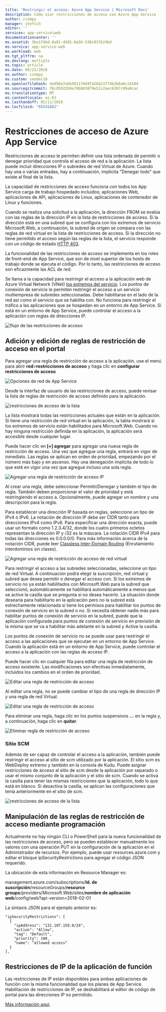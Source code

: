 ```yaml
---
title: 'Restringir el acceso: Azure App Service | Microsoft Docs'
description: Cómo usar restricciones de acceso con Azure App Service
author: ccompy
manager: stefsch
editor: ''
services: app-service\web
documentationcenter: ''
ms.assetid: 3be1f4bd-8a81-4565-8a56-528c037b24bd
ms.service: app-service-web
ms.workload: web
ms.tgt_pltfrm: na
ms.devlang: multiple
ms.topic: article
ms.date: 04/22/2018
ms.author: ccompy
ms.custom: seodec18
ms.openlocfilehash: de898a7ebb9611f469f42bb23774b3b0a0c2410d
ms.sourcegitcommit: f6c85922b9e70bb83879e52c2aec6307c99a0cac
ms.translationtype: MT
ms.contentlocale: es-ES
ms.lasthandoff: 05/11/2019
ms.locfileid: "65541682"
---
```

# <a name="azure-app-service-access-restrictions"></a>Restricciones de acceso de Azure App Service #

Restricciones de acceso le permiten definir una lista ordenada de permitir o denegar prioridad que controla el acceso de red a la aplicación. La lista puede incluir direcciones IP o subredes de red Virtual de Azure. Cuando hay una o varias entradas, hay a continuación, implícita "Denegar todo" que existe al final de la lista.

La capacidad de restricciones de acceso funciona con todos los App Service carga de trabajo hospedado incluidos; aplicaciones Web, aplicaciones de API, aplicaciones de Linux, aplicaciones de contenedor de Linux y funciones.

Cuando se realiza una solicitud a la aplicación, la dirección FROM se evalúa con las reglas de la dirección IP en la lista de restricciones de acceso. Si la dirección está en una subred que se configura con los extremos de servicio Microsoft.Web, a continuación, la subred de origen se compara con las reglas de red virtual en la lista de restricciones de acceso. Si la dirección no tiene permitido el acceso según las reglas de la lista, el servicio responde con un código de estado [HTTP 403](https://en.wikipedia.org/wiki/HTTP_403).

La funcionalidad de las restricciones de acceso se implementa en los roles de front-end de App Service, que son de nivel superior de los hosts de trabajo donde se ejecuta el código. Por lo tanto, las restricciones de acceso son eficazmente las ACL de red.

Se llama a la capacidad para restringir el acceso a la aplicación web de Azure Virtual Network (VNet) [los extremos del servicio][serviceendpoints]. Los puntos de conexión de servicio le permiten restringir el acceso a un servicio multiempresa de subredes seleccionadas. Debe habilitarse en el lado de la red así como el servicio que se habilita con. No funciona para restringir el tráfico a las aplicaciones que se hospedan en un entorno de App Service.  Si está en un entorno de App Service, puede controlar el acceso a la aplicación con reglas de direcciones IP.

![flujo de las restricciones de acceso](media/app-service-ip-restrictions/access-restrictions-flow.png)

## <a name="adding-and-editing-access-restriction-rules-in-the-portal"></a>Adición y edición de reglas de restricción de acceso en el portal ##

Para agregar una regla de restricción de acceso a la aplicación, use el menú para abrir **red**>**restricciones de acceso** y haga clic en **configurar restricciones de acceso**

![Opciones de red de App Service](media/app-service-ip-restrictions/access-restrictions.png)  

Desde la interfaz de usuario de las restricciones de acceso, puede revisar la lista de reglas de restricción de acceso definido para la aplicación.

![restricciones de acceso de la lista](media/app-service-ip-restrictions/access-restrictions-browse.png)

La lista mostrará todas las restricciones actuales que están en la aplicación. Si tiene una restricción de red virtual en la aplicación, la tabla mostrará si los extremos de servicio están habilitados para Microsoft.Web. Cuando no hay ninguna restricción definida en la aplicación, la aplicación será accesible desde cualquier lugar.  

Puede hacer clic en **[+] agregar** para agregar una nueva regla de restricción de acceso. Una vez que agregue una regla, entrará en vigor de inmediato. Las reglas se aplican en orden de prioridad, empezando por el número más bajo y en ascenso. Hay una denegación implícita de todo lo que esté en vigor una vez que agregue incluso una sola regla.

![Agregar una regla de restricción de acceso IP](media/app-service-ip-restrictions/access-restrictions-ip-add.png)

Al crear una regla, debe seleccionar Permitir/Denegar y también el tipo de regla. También deben proporcionar el valor de prioridad y está restringiendo el acceso a.  Opcionalmente, puede agregar un nombre y una descripción para la regla.  

Para establecer una dirección IP basada en reglas, seleccione un tipo de IPv4 o IPv6. La notación de dirección IP debe ser CIDR tanto para direcciones IPv4 como IPv6. Para especificar una dirección exacta, puede usar un formato como 1.2.3.4/32, donde los cuatro primeros octetos representan la dirección IP y /32 es la máscara. La notación CIDR IPv4 para todas las direcciones es 0.0.0.0/0. Para más información acerca de la notación CIDR, puede leer [Classless Inter-Domain Routing](https://en.wikipedia.org/wiki/Classless_Inter-Domain_Routing) (Enrutamiento interdominios sin clases). 

![Agregar una regla de restricción de acceso de red virtual](media/app-service-ip-restrictions/access-restrictions-vnet-add.png)

Para restringir el acceso a las subredes seleccionadas, seleccione un tipo de red Virtual. A continuación podrá elegir la suscripción, red virtual y subred que desea permitir o denegar el acceso con. Si los extremos de servicio no ya están habilitados con Microsoft.Web para la subred que seleccionó, automáticamente se habilitará automáticamente a menos que se active la casilla que se pregunta si no desea hacerlo. La situación donde desearía para habilitarlo en la aplicación pero no la subred está estrechamente relacionada si tiene los permisos para habilitar los puntos de conexión de servicio en la subred o no. Si necesita obtener nadie más para habilitar puntos de conexión de servicio en la subred, puede que la aplicación configurada para puntos de conexión de servicio en previsión de la misma que se va a habilitar más adelante en la subred y Active la casilla. 

Los puntos de conexión de servicio no se puede usar para restringir el acceso a las aplicaciones que se ejecutan en un entorno de App Service. Cuando la aplicación está en un entorno de App Service, puede controlar el acceso a la aplicación con las reglas de acceso IP. 

Puede hacer clic en cualquier fila para editar una regla de restricción de acceso existente. Las modificaciones son efectivas inmediatamente, incluidos los cambios en el orden de prioridad.

![Editar una regla de restricción de acceso](media/app-service-ip-restrictions/access-restrictions-ip-edit.png)

Al editar una regla, no se puede cambiar el tipo de una regla de dirección IP y una regla de red Virtual. 

![Editar una regla de restricción de acceso](media/app-service-ip-restrictions/access-restrictions-vnet-edit.png)

Para eliminar una regla, haga clic en los puntos suspensivos **...**  en la regla y, a continuación, haga clic en **quitar**.

![Eliminar regla de restricción de acceso](media/app-service-ip-restrictions/access-restrictions-delete.png)

### <a name="scm-site"></a>Sitio SCM 

Además de ser capaz de controlar el acceso a la aplicación, también puede restringir el acceso al sitio de scm utilizado por la aplicación. El sitio scm es WebDeploy extremo y también en la consola de Kudu. Puede asignar restricciones de acceso al sitio de scm desde la aplicación por separado o usar el mismo conjunto de la aplicación y el sitio de scm. Cuando se activa la casilla para tener las mismas restricciones que la aplicación, todo lo que está en blanco. Si desactiva la casilla, se aplican las configuraciones que tenía anteriormente en el sitio de scm. 

![restricciones de acceso de la lista](media/app-service-ip-restrictions/access-restrictions-scm-browse.png)

## <a name="programmatic-manipulation-of-access-restriction-rules"></a>Manipulación de las reglas de restricción de acceso mediante programación ##

Actualmente no hay ningún CLI o PowerShell para la nueva funcionalidad de las restricciones de acceso, pero se pueden establecer manualmente los valores con una operación PUT en la configuración de la aplicación en el Administrador de recursos. Por ejemplo, puede usar resources.azure.com y editar el bloque ipSecurityRestrictions para agregar el código JSON requerido.

La ubicación de esta información en Resource Manager es:

management.azure.com/subscriptions/**Id. de suscripción**/resourceGroups/**resource groups**/providers/Microsoft.Web/sites/**nombre de aplicación web**/config/web?api-version=2018-02-01

La sintaxis JSON para el ejemplo anterior es:

    "ipSecurityRestrictions": [
      {
        "ipAddress": "131.107.159.0/24",
        "action": "Allow",
        "tag": "Default",
        "priority": 100,
        "name": "allowed access"
      }
    ],

## <a name="function-app-ip-restrictions"></a>Restricciones de IP de la aplicación de función

Las restricciones de IP están disponibles para ambas aplicaciones de función con la misma funcionalidad que los planes de App Service. Habilitación de restricciones de IP, se deshabilitará al editor de código de portal para las direcciones IP no permitido.

[Más información aquí](../azure-functions/functions-networking-options.md#inbound-ip-restrictions).


<!--Links-->
[serviceendpoints]: https://docs.microsoft.com/azure/virtual-network/virtual-network-service-endpoints-overview

